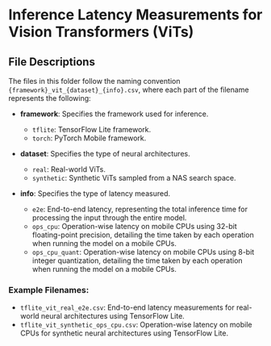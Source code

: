 # Inference Latency Measurements for Vision Transformers (ViTs)

## File Descriptions

The files in this folder follow the naming convention `{framework}_vit_{dataset}_{info}.csv`, where each part of the filename represents the following:

- **framework**: Specifies the framework used for inference.
  - `tflite`: TensorFlow Lite framework.
  - `torch`: PyTorch Mobile framework.

- **dataset**: Specifies the type of neural architectures.
  - `real`: Real-world ViTs.
  - `synthetic`: Synthetic ViTs sampled from a NAS search space.

- **info**: Specifies the type of latency measured.
  - `e2e`: End-to-end latency, representing the total inference time for processing the input through the entire model.
  - `ops_cpu`: Operation-wise latency on mobile CPUs using 32-bit floating-point precision, detailing the time taken by each operation when running the model on a mobile CPUs.
  - `ops_cpu_quant`: Operation-wise latency on mobile CPUs using 8-bit integer quantization, detailing the time taken by each operation when running the model on a mobile CPUs.

### Example Filenames:
- `tflite_vit_real_e2e.csv`: End-to-end latency measurements for real-world neural architectures using TensorFlow Lite.
- `tflite_vit_synthetic_ops_cpu.csv`: Operation-wise latency on mobile CPUs for synthetic neural architectures using TensorFlow Lite.
